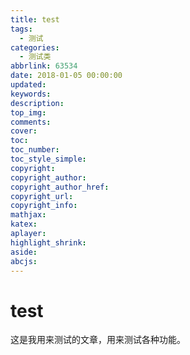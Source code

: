```yaml
---
title: test
tags:
  - 测试
categories:
  - 测试类
abbrlink: 63534
date: 2018-01-05 00:00:00
updated:
keywords:
description:
top_img:
comments:
cover:
toc:
toc_number:
toc_style_simple:
copyright:
copyright_author:
copyright_author_href:
copyright_url:
copyright_info:
mathjax:
katex:
aplayer:
highlight_shrink:
aside:
abcjs:
---
```


# test

这是我用来测试的文章，用来测试各种功能。
